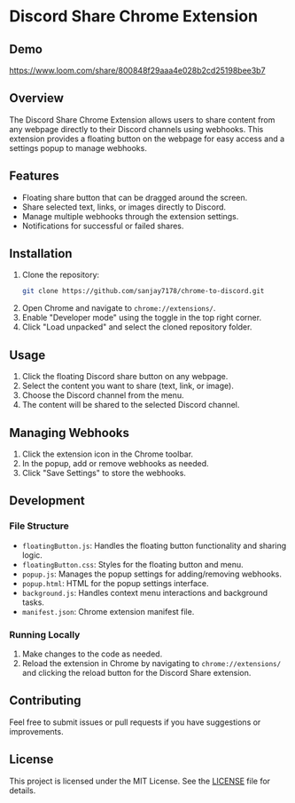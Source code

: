 # Discord Share Chrome Extension

## Demo 

https://www.loom.com/share/800848f29aaa4e028b2cd25198bee3b7

## Overview

The Discord Share Chrome Extension allows users to share content from any webpage directly to their Discord channels using webhooks. This extension provides a floating button on the webpage for easy access and a settings popup to manage webhooks.

## Features

- Floating share button that can be dragged around the screen.
- Share selected text, links, or images directly to Discord.
- Manage multiple webhooks through the extension settings.
- Notifications for successful or failed shares.

## Installation

1. Clone the repository:
    ```sh
    git clone https://github.com/sanjay7178/chrome-to-discord.git
    ```
2. Open Chrome and navigate to `chrome://extensions/`.
3. Enable "Developer mode" using the toggle in the top right corner.
4. Click "Load unpacked" and select the cloned repository folder.

## Usage

1. Click the floating Discord share button on any webpage.
2. Select the content you want to share (text, link, or image).
3. Choose the Discord channel from the menu.
4. The content will be shared to the selected Discord channel.

## Managing Webhooks

1. Click the extension icon in the Chrome toolbar.
2. In the popup, add or remove webhooks as needed.
3. Click "Save Settings" to store the webhooks.

## Development

### File Structure

- `floatingButton.js`: Handles the floating button functionality and sharing logic.
- `floatingButton.css`: Styles for the floating button and menu.
- `popup.js`: Manages the popup settings for adding/removing webhooks.
- `popup.html`: HTML for the popup settings interface.
- `background.js`: Handles context menu interactions and background tasks.
- `manifest.json`: Chrome extension manifest file.

### Running Locally

1. Make changes to the code as needed.
2. Reload the extension in Chrome by navigating to `chrome://extensions/` and clicking the reload button for the Discord Share extension.

## Contributing

Feel free to submit issues or pull requests if you have suggestions or improvements.

## License

This project is licensed under the MIT License. See the [LICENSE](LICENSE) file for details.
